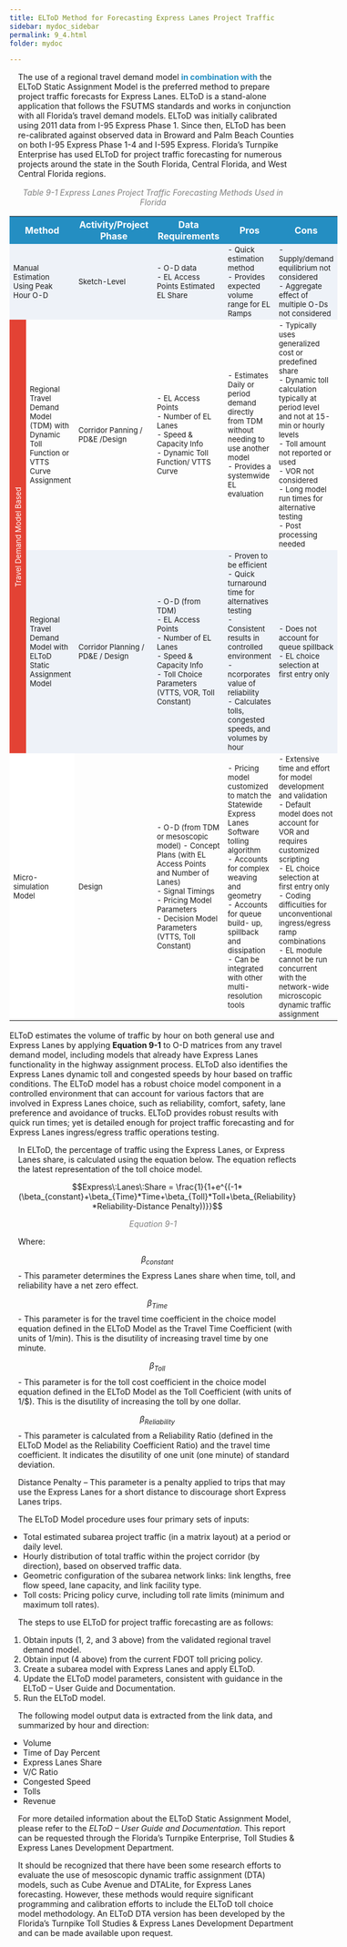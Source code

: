 ```yaml
---
title: ELToD Method for Forecasting Express Lanes Project Traffic
sidebar: mydoc_sidebar
permalink: 9_4.html
folder: mydoc

---
```



<style>
  div{text-align: justify;}

</style>

The use of a regional travel demand model <span style="color: #248ec2"><b>in combination with</b></span> the ELToD Static Assignment Model is the preferred method to prepare project traffic forecasts for Express Lanes. ELToD is a stand-alone application that follows the FSUTMS standards and works in conjunction with all Florida’s travel demand models. ELToD was initially calibrated using 2011 data from I-95 Express Phase 1. Since then, ELToD has been re-calibrated against observed data in Broward and Palm Beach Counties on both I-95 Express Phase 1-4 and I-595 Express. Florida’s Turnpike Enterprise has used ELToD for project traffic forecasting for numerous projects around the state in the South Florida, Central Florida, and West Central Florida regions.


<style>
table {
  border-collapse: collapse;
  /* width: 100%; */
  display: table-cell;
  max-width: 100%;
  /* vertical-align: center;  */
  
  /* text-align: center; */
}


th{
  text-align:center;
  background-color: #248ec2;
  color: white;
  vertical-align: middle;
}

td {
  text-align: left;
  vertical-align: middle;
  border-color: #96D4D4;
  font-size: 13px;
  /* padding: 8px; */
  /* width: 25%;  */
}

tr:nth-child(even) {
  background-color:  #EEF2F8;
}
</style>

<div style="text-align:center; color:grey; margin:1rem"><i>Table 9-1 Express Lanes Project Traffic Forecasting Methods Used in Florida</i></div> 


<table>
  <tr>
  <th colspan=2 style="max-width:21%">Method</th>
  <th style="max-width:8%">Activity/Project Phase</th>
  <th style="max-width:19%">Data Requirements</th>
  <th>Pros</th>
  <th style="max-width:25%">Cons</th>
  </tr>

  
  <tr>
  <td colspan=2>Manual Estimation Using Peak Hour O-D</td>
  <td>Sketch-Level</td>
  <td>- O-D data<br>
      - EL Access Points Estimated EL Share</td>
  <td>- Quick estimation method<br>
      - Provides expected volume range for EL Ramps</td>
  <td>- Supply/demand equilibrium not considered<br>
      - Aggregate effect of multiple O-Ds not considered</td>
  </tr>


  <tr>
  <td rowspan=2 style="width: 4%; vertical-align: middle; background-color:#E34234; color:white; writing-mode:vertical-lr; vertical-align:middle;text-align: center; transform: rotate(-180deg);transform-origin: middle">Travel Demand Model Based</td>
  <td>Regional Travel Demand Model (TDM) with Dynamic Toll Function or VTTS Curve Assignment</td>
  <td>Corridor Panning / PD&amp;E /Design</td>
  <td>- EL Access Points<br>
- Number of EL Lanes<br>
- Speed &amp; Capacity Info<br>
- Dynamic Toll Function/
VTTS Curve</td>
  <td>- Estimates Daily or period
demand directly from
TDM without needing to
use another model<br>
- Provides a systemwide
EL evaluation</td>
  <td>- Typically uses
generalized cost or
predefined share<br>
- Dynamic toll calculation
typically at period level
and not at 15-min or
hourly levels<br>
- Toll amount not reported
or used<br>
- VOR not considered<br>
- Long model run times
for alternative testing<br>
- Post processing needed</td>
  </tr>

  <tr>
  
  <td>Regional
Travel
Demand
Model with
ELToD Static
Assignment
Model</td>
  <td>Corridor
Planning /
PD&amp;E /
Design</td>
  <td>- O-D (from TDM)<br>
- EL Access Points<br>
- Number of EL Lanes<br>
- Speed &amp; Capacity Info<br>
- Toll Choice Parameters
(VTTS, VOR, Toll
Constant)</td>
  <td>- Proven to be efficient<br>
- Quick turnaround time for
alternatives testing<br>
- Consistent results in
controlled environment<br>
- ncorporates value of
reliability<br>
- Calculates tolls,
congested speeds, and
volumes by hour</td>
  <td>- Does not account for
queue spillback<br>
- EL choice selection at
first entry only</td>
  </tr>

  <tr>
  <td colspan=2 bgcolor=white>Micro-simulation
Model</td>
  <td>Design</td>
  <td>- O-D (from TDM or
mesoscopic model)
- Concept Plans (with EL
Access Points and
Number of Lanes)<br>
- Signal Timings
- Pricing Model
Parameters<br>
- Decision Model
Parameters (VTTS, Toll
Constant)</td>
  <td>- Pricing model customized
to match the Statewide
Express Lanes Software
tolling algorithm<br>
- Accounts for complex
weaving and geometry<br>
- Accounts for queue build-
up, spillback and
dissipation<br>
- Can be integrated with
other multi-resolution
tools</td>
  <td>- Extensive time and effort
for model development
and validation<br>
- Default model does not
account for VOR and
requires customized
scripting<br>
- EL choice selection at
first entry only<br>
- Coding difficulties for
unconventional
ingress/egress ramp combinations<br>
- EL module cannot be
run concurrent with the
network-wide
microscopic dynamic
traffic assignment</td>
  </tr>
  
</table>
<br>
ELToD estimates the volume of traffic by hour on both general use and Express Lanes by
applying <b>Equation 9-1</b> to O-D matrices from any travel demand model, including models that
already have Express Lanes functionality in the highway assignment process. ELToD also
identifies the Express Lanes dynamic toll and congested speeds by hour based on traffic
conditions. The ELToD model has a robust choice model component in a controlled
environment that can account for various factors that are involved in Express Lanes choice,
such as reliability, comfort, safety, lane preference and avoidance of trucks. ELToD provides
robust results with quick run times; yet is detailed enough for project traffic forecasting and for
Express Lanes ingress/egress traffic operations testing.

In ELToD, the percentage of traffic using the Express Lanes, or Express Lanes share, is
calculated using the equation below. The equation reflects the latest representation of the toll
choice model.

$$Express\:Lanes\:Share = \frac{1}{1+e^{(-1*(\beta_{constant}+\beta_{Time}*Time+\beta_{Toll}*Toll+\beta_{Reliability}*Reliability-Distance Penalty))}}$$

<div style="text-align:center; color:grey"><i>Equation 9-1</i></div> 

<style>
  p{padding-left:15px}
</style>

Where:

$$\beta_{constant}$$ - This parameter determines the Express Lanes share when time, toll, and reliability have a net zero effect. 

$$\beta_{Time}$$ - This parameter is for the travel time coefficient in the choice model equation
defined in the ELToD Model as the Travel Time Coefficient (with units of 1/min). This is
the disutility of increasing travel time by one minute.

$$\beta_{Toll}$$ - This parameter is for the toll cost coefficient in the choice model equation defined in the ELToD Model as the Toll Coefficient (with units of 1/$). This is the disutility of
increasing the toll by one dollar.

$$\beta_{Reliability}$$ - This parameter is calculated from a Reliability Ratio (defined in the ELToD
Model as the Reliability Coefficient Ratio) and the travel time coefficient. It indicates the
disutility of one unit (one minute) of standard deviation.

Distance Penalty – This parameter is a penalty applied to trips that may use the Express
Lanes for a short distance to discourage short Express Lanes trips.

The ELToD Model procedure uses four primary sets of inputs:
<ul>
<li style="margin:0">Total estimated subarea project traffic (in a matrix layout) at a period or daily level.</li>
<li style="margin:0">Hourly distribution of total traffic within the project corridor (by direction), based on
observed traffic data.</li>
<li style="margin:0">Geometric configuration of the subarea network links: link lengths, free flow speed, lane
capacity, and link facility type.</li>
<li style="margin:0">Toll costs: Pricing policy curve, including toll rate limits (minimum and maximum toll
rates).</li>
</ul>


The steps to use ELToD for project traffic forecasting are as follows:

<ol>
<li style="margin:0"> Obtain inputs (1, 2, and 3 above) from the validated regional travel demand model.</li>

<li style="margin:0">Obtain input (4 above) from the current FDOT toll pricing policy.</li>

<li style="margin:0">Create a subarea model with Express Lanes and apply ELToD.</li>

<li style="margin:0">Update the ELToD model parameters, consistent with guidance in the ELToD – User
Guide and Documentation.</li>

<li style="margin:0">Run the ELToD model.</li>
</ol>

The following model output data is extracted from the link data, and summarized by hour and
direction:

<ul>
<li style="margin:0">Volume</li>
<li style="margin:0">Time of Day Percent</li>
<li style="margin:0">Express Lanes Share</li>
<li style="margin:0">V/C Ratio</li>
<li style="margin:0">Congested Speed</li>
<li style="margin:0">Tolls</li>
<li style="margin:0">Revenue</li>
</ul>


For more detailed information about the ELToD Static Assignment Model, please refer to the
<i>ELToD – User Guide and Documentation</i>. This report can be requested through the Florida’s
Turnpike Enterprise, Toll Studies &amp; Express Lanes Development Department.

It should be recognized that there have been some research efforts to evaluate the use of
mesoscopic dynamic traffic assignment (DTA) models, such as Cube Avenue and DTALite, for
Express Lanes forecasting. However, these methods would require significant programming
and calibration efforts to include the ELToD toll choice model methodology. An ELToD DTA
version has been developed by the Florida’s Turnpike Toll Studies &amp; Express Lanes
Development Department and can be made available upon request.
